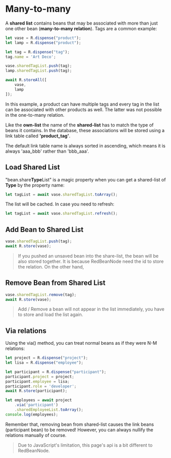 # Many-to-many

A **shared list** contains beans that may be associated with more than just one other bean (**many-to-many relation**). Tags are a common example:

```javascript
let vase = R.dispense("product");
let lamp = R.dispense("product");

let tag = R.dispense("tag");
tag.name = 'Art Deco';

vase.sharedTagList.push(tag);
lamp.sharedTagList.push(tag);

await R.storeAll([
    vase,
    lamp
]);

```

In this example, a product can have multiple tags and every tag in the list can be associated with other products as well. The latter was not possible in the one-to-many relation.

Like the **own-list** the name of the **shared-list** has to match the type of beans it contains. In the database, these associations will be stored using a link table called **'product_tag'**.

The default link table name is always sorted in ascending, which means it is always 'aaa_bbb' rather than 'bbb_aaa'.

## Load Shared List

"bean.share**Type**List" is a magic property when you can get a shared-list of **Type** by the property name:

```javascript
let tagList = await vase.sharedTagList.toArray();
```

The list will be cached. In case you need to refresh:

```javascript
let tagList = await vase.sharedTagList.refresh();
```

## Add Bean to Shared List

```javascript
vase.sharedTagList.push(tag);
await R.store(vase);
```

> If you pushed an unsaved bean into the share-list, the bean will be also stored together. It is because RedBeanNode need the id to store the relation. On the other hand, 

## Remove Bean from Shared List

```javascript
vase.sharedTagList.remove(tag);
await R.store(vase);
```

> Add / Remove a bean will not appear in the list immediately, you have to store and load the list again.

## Via relations
Using the via() method, you can treat normal beans as if they were N-M relations:

```javascript
let project = R.dispense("project");
let lisa = R.dispense("employee");

let participant = R.dispense("participant");
participant.project = project;
participant.employee = lisa;
participant.role = 'developer';
await R.store(participant);

let employees = await project
    .via('participant')
    .sharedEmployeeList.toArray();
console.log(employees);
```

Remember that, removing bean from shared-list causes the link beans (participant bean) to be removed! However, you can always nullify the relations manually of course.

> Due to JavaScript's limitation, this page's api is a bit different to RedBeanNode.
